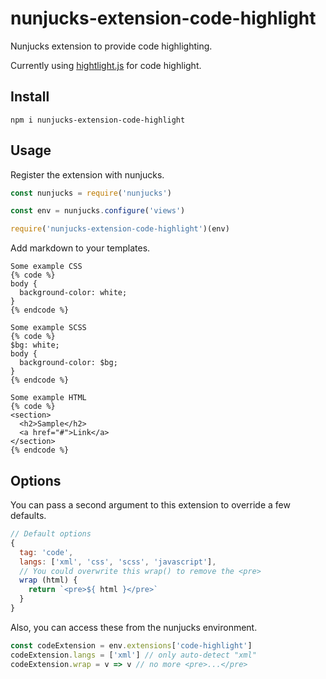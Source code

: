 # nunjucks-extension-code-highlight

Nunjucks extension to provide code highlighting.

Currently using [hightlight.js](https://highlightjs.org/) for code highlight.

## Install

````
npm i nunjucks-extension-code-highlight
````

## Usage

Register the extension with nunjucks.

``` js
const nunjucks = require('nunjucks')

const env = nunjucks.configure('views')

require('nunjucks-extension-code-highlight')(env)
```

Add markdown to your templates.

```
Some example CSS
{% code %}
body {
  background-color: white;
}
{% endcode %}

Some example SCSS
{% code %}
$bg: white;
body {
  background-color: $bg;
}
{% endcode %}

Some example HTML
{% code %}
<section>
  <h2>Sample</h2>
  <a href="#">Link</a>
</section>
{% endcode %}
```

## Options

You can pass a second argument to this extension to override a few defaults.

``` js
// Default options
{
  tag: 'code',
  langs: ['xml', 'css', 'scss', 'javascript'],
  // You could overwrite this wrap() to remove the <pre>
  wrap (html) {
    return `<pre>${ html }</pre>`
  }
}
```

Also, you can access these from the nunjucks environment.

``` js
const codeExtension = env.extensions['code-highlight']
codeExtension.langs = ['xml'] // only auto-detect "xml"
codeExtension.wrap = v => v // no more <pre>...</pre>
```